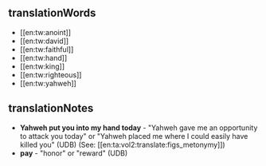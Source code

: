 ## translationWords

* [[en:tw:anoint]]
* [[en:tw:david]]
* [[en:tw:faithful]]
* [[en:tw:hand]]
* [[en:tw:king]]
* [[en:tw:righteous]]
* [[en:tw:yahweh]]

## translationNotes

* **Yahweh put you into my hand today** - "Yahweh gave me an opportunity to attack you today" or "Yahweh placed me where I could easily have killed you" (UDB) (See: [[en:ta:vol2:translate:figs_metonymy]])
* **pay** - "honor" or "reward" (UDB)
